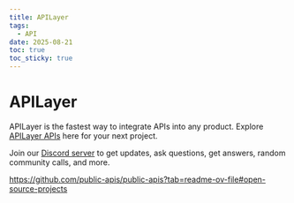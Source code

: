 ```yaml
---
title: APILayer
tags:
  - API
date: 2025-08-21
toc: true
toc_sticky: true
---
```


# APILayer
APILayer is the fastest way to integrate APIs into any product. Explore [APILayer APIs](https://apilayer.com/products/?utm_source=Github&utm_medium=Referral&utm_campaign=Public-apis-repo) here for your next project.

Join our [Discord server](https://discord.com/invite/hgjA78638n/?utm_source=Github&utm_medium=Referral&utm_campaign=Public-apis-repo) to get updates, ask questions, get answers, random community calls, and more.

https://github.com/public-apis/public-apis?tab=readme-ov-file#open-source-projects
